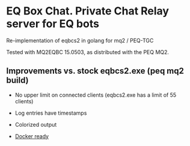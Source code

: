# EQ Box Chat. Private Chat Relay server for EQ bots

Re-implementation of eqbcs2 in golang for mq2 / PEQ-TGC

Tested with MQ2EQBC 15.0503, as distributed with the PEQ MQ2.





## Improvements vs. stock eqbcs2.exe (peq mq2 build)

- No upper limit on connected clients (eqbcs2.exe has a limit of 55 clients)

- Log entries have timestamps

- Colorized output

- [Docker ready](https://hub.docker.com/repository/docker/martinlindhe/eqbc-go)
